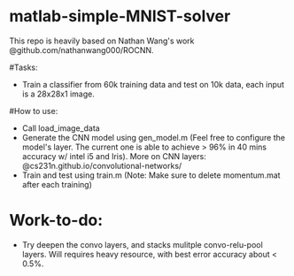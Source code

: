 # matlab-simple-MNIST-solver
This repo is heavily based on Nathan Wang's work @github.com/nathanwang000/ROCNN.

#Tasks:
- Train a classifier from 60k training data and test on 10k data, each input is a 28x28x1 image.

#How to use:
- Call load_image_data
- Generate the CNN model using gen_model.m
(Feel free to configure the model's layer. The current one is able to achieve > 96% in 40 mins accuracy w/ intel i5 and Iris).
More on CNN layers: @cs231n.github.io/convolutional-networks/
- Train and test using train.m
(Note: Make sure to delete momentum.mat after each training)

# Work-to-do:
- Try deepen the convo layers, and stacks mulitple convo-relu-pool layers. Will requires heavy resource, with best error accuracy about < 0.5%.

